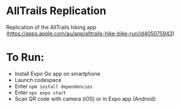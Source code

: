 # AllTrails Replication
Replication of the AllTrails hiking app (https://apps.apple.com/au/app/alltrails-hike-bike-run/id405075943)

# To Run:

- Install Expo Go app on smartphone
- Launch codespace
- Enter ``npm install dependencies`` 
- Enter ``npx expo start``
- Scan QR code with camera (iOS) or in Expo app (Android)
  
